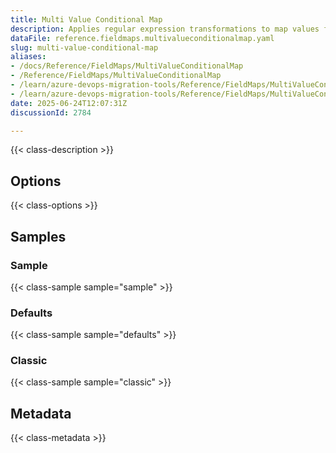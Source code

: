 ```yaml
---
title: Multi Value Conditional Map
description: Applies regular expression transformations to map values from a source field to a target field using pattern matching and replacement.
dataFile: reference.fieldmaps.multivalueconditionalmap.yaml
slug: multi-value-conditional-map
aliases:
- /docs/Reference/FieldMaps/MultiValueConditionalMap
- /Reference/FieldMaps/MultiValueConditionalMap
- /learn/azure-devops-migration-tools/Reference/FieldMaps/MultiValueConditionalMap
- /learn/azure-devops-migration-tools/Reference/FieldMaps/MultiValueConditionalMap/index.md
date: 2025-06-24T12:07:31Z
discussionId: 2784

---
```

{{< class-description >}}

## Options

{{< class-options >}}

## Samples

### Sample

{{< class-sample sample="sample" >}}

### Defaults

{{< class-sample sample="defaults" >}}

### Classic

{{< class-sample sample="classic" >}}

## Metadata

{{< class-metadata >}}
